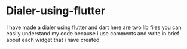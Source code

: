 # Dialer-using-flutter
I have made a dialer using flutter and dart
here are two lib files you can easily understand my code because i use comments and write in brief about each widget that i have created
